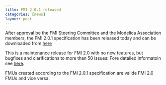 ```yaml
---
title: FMI 2.0.1 released
categories: [news]
layout: post
---
```


After approval be the FMI Steering Committee and the Modelica Association members, the FMI 2.0.1 specification has been released today and can be downloaded from [here](https://github.com/modelica/fmi-standard/releases/tag/v2.0.1)

This is a maintenance release for FMI 2.0 with no new features, but bugfixes and clarifications to more than 50 issues: Fore datailed informatoin see [here](https://github.com/modelica/fmi-standard/releases/tag/v2.0.1).

FMUs created according to the FMI 2.0.1 specification are valide FMI 2.0 FMUs and vice versa.

